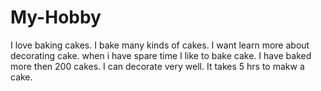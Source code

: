 # My-Hobby
I love baking cakes.
I bake many kinds of cakes.
I want learn more about decorating cake.
when i have spare time 
I like to bake cake.
I have baked more then 200 cakes.
I can decorate very well.
It takes 5 hrs to makw a cake.

